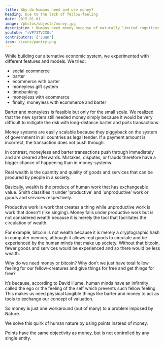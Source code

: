 ```yaml
---
title: Why do humans need and use money?
heading: Due to the lack of fellow-feeling
date: 2015-01-01
image: /photos/objects/money.jpg
description : Humans need money because of naturally limited cognition of the human mind
youtube: "rVP73TV2X0s"
contributors: ['Juan']
icon: /icons/pantry.png
--- 
```



While building our alternative economic system, we experimented with different features and models. We tried:
- social ecommerce
- barter
- ecommerce with barter
- moneyless gift system
- timebanking
- moneyless with ecommerce
- finally, moneyless with ecommerce and barter

Barter and moneyless is feasible but only for the small scale. We realized that the new system still needed money simply because it would be very difficult to mitigate the risk with long-distance barter and poits transactions. 

Money systems are easily scalable because they piggyback on the system of government in all countries as legal tender. If a payment amount is incorrect, the transaction does not push through. 

In contrast, moneyless and barter transactions push through immediately and are cleared afterwards. Mistakes, disputes, or frauds therefore have a bigger chance of happening than in money-systems. 


Real wealth is the quantity and quality of goods and services that can be procured by people in a society.

Basically, wealth is the produce of human work that has exchangeable value. Smith classifies it under 'productive' and 'unproductive' work or goods and services respectively.

Productive work is work that creates a thing while unproductive work is work that doesn't (like singing). Money falls under productive work but is not considered wealth because it is merely the tool that facilitates the circulation of wealth.

For example, bitcoin is not wealth because it is merely a cryptographic hash in computer memory, although it allows real goods to circulate and be experienced by the human minds that make up society. Without that bitcoin, fewer goods and services would be experienced and so there would be less wealth.

Why do we need money or bitcoin? Why don’t we just have total fellow feeling for our fellow-creatures and give things for free and get things for free? 

It’s because, according to David Hume, human minds have an infirmity called the ego or the feeling of the self which prevents such fellow feeling. This makes us need physical tangible things like barter and money to act as tools to exchange our concept of valuation.

So money is just one workaround (out of many) to a problem imposed by Nature.

We solve this quirk of human nature by using points instead of money.

Points have the same objectivity as money, but is not controlled by any single entity.
